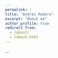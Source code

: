 ```yaml
---
permalink: /
title: "Andrés Romero"
excerpt: "About me"
author_profile: true
redirect_from: 
  - /about/
  - /about.html
---
```

...
